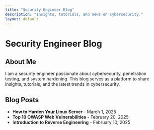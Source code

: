 ```yaml
---
title: "Security Engineer Blog"
description: "Insights, tutorials, and news on cybersecurity."
layout: default
---
```


# Security Engineer Blog

## About Me
I am a security engineer passionate about cybersecurity, penetration testing, and system hardening. This blog serves as a platform to share insights, tutorials, and the latest trends in cybersecurity.

## Blog Posts

- **How to Harden Your Linux Server** - March 1, 2025
- **Top 10 OWASP Web Vulnerabilities** - February 20, 2025
- **Introduction to Reverse Engineering** - February 10, 2025
